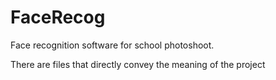 # FaceRecog
Face recognition software for school photoshoot.

There are files that directly convey the meaning of the project
